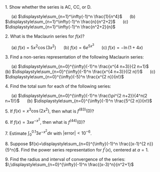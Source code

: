 1\. Show whether the series is AC, CC, or D.

$\quad$ (a) $\displaystyle\sum_{n=1}^\infty(-1)^n \frac{1}{n^4}$ $\quad$ (b) $\displaystyle\sum_{n=1}^\infty(-1)^n \frac{n}{n^2+2}$ $\quad$ (c) $\displaystyle\sum_{n=1}^\infty(-1)^n \frac{n^2+2}{n}$

2\. What is the Maclaurin series for $f(x)$?

$\quad$ (a) $f(x)=5 x^2 \cos \left(3 x^2\right)$ $\quad$ (b) $f(x)=6 e^{5 x^3}$ $\quad$ (c) $f(x)=-\ln (1+4 x)$

3\. Find a non-series representation of the following Maclaurin series: 

$\quad$ (a) $\displaystyle\sum_{n=0}^{\infty}(-1)^n \frac{x^{4 n+3}}{2 n+1}$ $\quad$  (b) $\displaystyle\sum_{n=0}^{\infty}(-1)^n \frac{x^{4 n+3}}{(2 n)!}$ $\quad$ (c) $\displaystyle\sum_{n=0}^{\infty}(-5)^n \frac{x^{2 n}}{n!}$

4\. Find the total sum for each of the following series:

$\quad$ (a) $\displaystyle\sum_{n=0}^{\infty}(-1)^n \frac{\pi^{2 n+2}}{4^n(2 n+1)!}$ $\quad$ (b) $\displaystyle\sum_{n=0}^{\infty}(-1)^n \frac{5^{2 n}}{n!}$

5\. If $f(x)=x^3 \cos \left(2 x^2\right)$, then what is $f^{(83)}(0)$?

6\. If $f(x)=3 x e^{-x^2}$, then what is $f^{(44)}(0)$?

7\. Estimate $\int_0^{0.1} 3 e^{-x^2} d x$ with $|\text{error}|<10^{-6}$.

8\. Suppose $f(x)=\displaystyle\sum_{n=0}^{\infty}(-1)^n \frac{(x-1)^{2 n}}{5^n}$. Find the power series representation for $f^{\prime}(x)$, centered at $a=1$.

9\. Find the radius and interval of convergence of the series: $\;\displaystyle\sum_{n=0}^{\infty}(-1)^n \frac{(x-3)^n}{n^2+1}$
